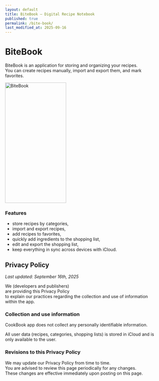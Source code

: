 ```yaml
---
layout: default
title: BiteBook — Digital Recipe Notebook 
published: true
permalink: /bite-book/
last_modified_at: 2025-09-16
---
```

# BiteBook

BiteBook is an application for storing and organizing your recipes.  
You can create recipes manually, import and export them, and mark favorites.

<img width="200" height="395" alt="BiteBook" src="https://github.com/user-attachments/assets/0f56a9c5-b43c-48e0-93dd-06946a113612" />

### Features

- store recipes by categories,
- import and export recipes,
- add recipes to favorites,
- quickly add ingredients to the shopping list,
- edit and export the shopping list,
- keep everything in sync across devices with iCloud.

## Privacy Policy
_Last updated: September 16th, 2025_

We (developers and publishers)  
are providing this Privacy Policy  
to explain our practices regarding the collection and use of information within the app.

### Collection and use information

CookBook app does not collect any personally identifiable information.

All user data (recipes, categories, shopping lists) is stored in iCloud and is only available to the user.

### Revisions to this Privacy Policy

We may update our Privacy Policy from time to time.  
You are advised to review this page periodically for any changes.  
These changes are effective immediately upon posting on this page.
